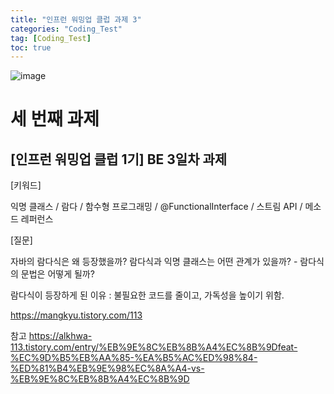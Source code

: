 ```yaml
---
title: "인프런 워밍업 클럽 과제 3"
categories: "Coding_Test"
tag: [Coding_Test]
toc: true
---
```


![image](https://cdn.inflearn.com/public/files/blogs/59a8163c-9170-4c9b-a980-54fd54b09524/%EC%9B%8C%EB%B0%8D%EC%97%85%20%EC%8D%B8%EB%84%A4%EC%9D%BC.png)

# 세 번째 과제

## [인프런 워밍업 클럽 1기] BE 3일차 과제

[키워드]

익명 클래스 / 람다 / 함수형 프로그래밍 / @FunctionalInterface / 스트림 API / 메소드 레퍼런스

 

[질문]

자바의 람다식은 왜 등장했을까?
람다식과 익명 클래스는 어떤 관계가 있을까? - 람다식의 문법은 어떻게 될까?

람다식이 등장하게 된 이유 : 불필요한 코드를 줄이고, 가독성을 높이기 위함.

https://mangkyu.tistory.com/113


참고
https://alkhwa-113.tistory.com/entry/%EB%9E%8C%EB%8B%A4%EC%8B%9Dfeat-%EC%9D%B5%EB%AA%85-%EA%B5%AC%ED%98%84-%ED%81%B4%EB%9E%98%EC%8A%A4-vs-%EB%9E%8C%EB%8B%A4%EC%8B%9D